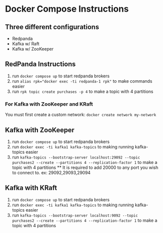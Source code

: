 # Docker Compose Instructions

## Three different configurations
 - Redpanda
 - Kafka w/ Raft
 - Kafka w/ ZooKeeper


## RedPanda Instructions
1. run `docker compose up` to start redpanda brokers
1. run `alias rpk="docker exec -ti redpanda-1 rpk"` to make commands easier
1. run `rpk topic create purchases -p 4` to make a topic with 4 partitions


### For Kafka with ZooKeeper and KRaft
You must first create a custom network:
`docker create network my-network`


## Kafka with ZooKeeper
1. run `docker compose up` to start redpanda brokers
1. run `docker exec -ti kafka1 kafka-topics` to making running kafka-topics easier 
1. run `kafka-topics --bootstrap-server localhost:29092 --topic purchases2 --create --partitions 4 --replication-factor 1` to make a topic with 4 partitions
** It is required to add 20000 to any port you wish to connect to.  ex: 29092,29093,29094


## Kafka with KRaft 
1. run `docker compose up` to start redpanda brokers
1. run `docker exec -ti kafka1 kafka-topics` to making running kafka-topics easier
1. run `kafka-topics --bootstrap-server localhost:9092 --topic purchases2 --create --partitions 4 --replication-factor 1` to make a topic with 4 partitions
